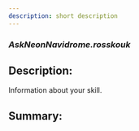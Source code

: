 ```yaml
---
description: short description
---
```


### _AskNeonNavidrome.rosskouk_  
## Description:  
Information about your skill.  
  
  
  
## Summary:  
